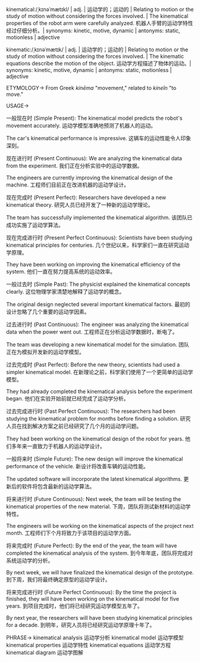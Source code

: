 kinematical:/ˌkɪnəˈmætɪkl/ | adj. | 运动学的；运动的 | Relating to motion or the study of motion without considering the forces involved. | The kinematical properties of the robot arm were carefully analyzed.  机器人手臂的运动学特性经过仔细分析。| synonyms: kinetic, motive, dynamic | antonyms: static, motionless | adjective

kinematic:/ˌkɪnəˈmætɪk/ | adj. | 运动学的；运动的 | Relating to motion or the study of motion without considering the forces involved. | The kinematic equations describe the motion of the object. 运动学方程描述了物体的运动。| synonyms: kinetic, motive, dynamic | antonyms: static, motionless | adjective


ETYMOLOGY->
From Greek *kínēma*  "movement,"  related to *kineîn*  "to move."


USAGE->

一般现在时 (Simple Present):
The kinematical model predicts the robot's movement accurately.  运动学模型准确地预测了机器人的运动。

The car's kinematical performance is impressive. 这辆车的运动性能令人印象深刻。


现在进行时 (Present Continuous):
We are analyzing the kinematical data from the experiment. 我们正在分析实验中的运动学数据。

The engineers are currently improving the kinematical design of the machine. 工程师们目前正在改进机器的运动学设计。


现在完成时 (Present Perfect):
Researchers have developed a new kinematical theory. 研究人员已经开发了一种新的运动学理论。

The team has successfully implemented the kinematical algorithm. 该团队已成功实施了运动学算法。


现在完成进行时 (Present Perfect Continuous):
Scientists have been studying kinematical principles for centuries.  几个世纪以来，科学家们一直在研究运动学原理。

They have been working on improving the kinematical efficiency of the system. 他们一直在努力提高系统的运动效率。


一般过去时 (Simple Past):
The physicist explained the kinematical concepts clearly.  这位物理学家清楚地解释了运动学的概念。

The original design neglected several important kinematical factors. 最初的设计忽略了几个重要的运动学因素。


过去进行时 (Past Continuous):
The engineer was analyzing the kinematical data when the power went out.  工程师正在分析运动学数据时，断电了。

The team was developing a new kinematical model for the simulation.  团队正在为模拟开发新的运动学模型。


过去完成时 (Past Perfect):
Before the new theory, scientists had used a simpler kinematical model.  在新理论之前，科学家们使用了一个更简单的运动学模型。

They had already completed the kinematical analysis before the experiment began. 他们在实验开始前就已经完成了运动学分析。


过去完成进行时 (Past Perfect Continuous):
The researchers had been studying the kinematical problem for months before finding a solution. 研究人员在找到解决方案之前已经研究了几个月的运动学问题。

They had been working on the kinematical design of the robot for years. 他们多年来一直致力于机器人的运动学设计。


一般将来时 (Simple Future):
The new design will improve the kinematical performance of the vehicle.  新设计将改善车辆的运动性能。

The updated software will incorporate the latest kinematical algorithms. 更新后的软件将包含最新的运动学算法。


将来进行时 (Future Continuous):
Next week, the team will be testing the kinematical properties of the new material.  下周，团队将测试新材料的运动学特性。

The engineers will be working on the kinematical aspects of the project next month. 工程师们下个月将致力于该项目的运动学方面。


将来完成时 (Future Perfect):
By the end of the year, the team will have completed the kinematical analysis of the system.  到今年年底，团队将完成对系统运动学的分析。

By next week, we will have finalized the kinematical design of the prototype. 到下周，我们将最终确定原型的运动学设计。


将来完成进行时 (Future Perfect Continuous):
By the time the project is finished, they will have been working on the kinematical model for five years.  到项目完成时，他们将已经研究运动学模型五年了。

By next year, the researchers will have been studying kinematical principles for a decade. 到明年，研究人员将已经研究运动学原理十年了。


PHRASE->
kinematical analysis  运动学分析
kinematical model  运动学模型
kinematical properties  运动学特性
kinematical equations 运动学方程
kinematical diagram 运动学图解
